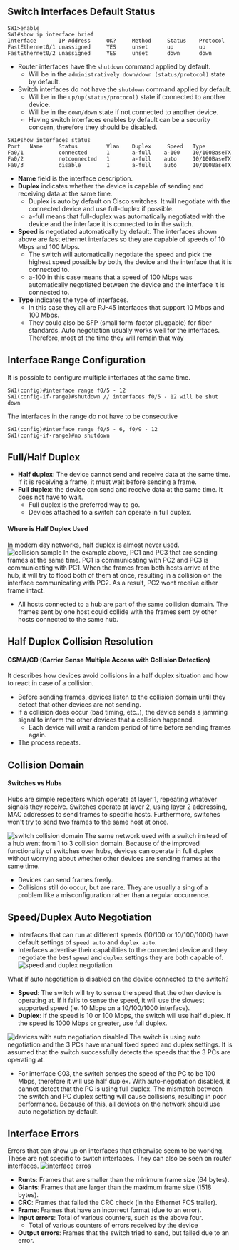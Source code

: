 ## Switch Interfaces Default Status
```
SW1>enable
SW1#show ip interface brief
Interface       IP-Address     OK?     Method     Status    Protocol
FastEthernet0/1 unassigned     YES     unset      up        up
FastEthernet0/2 unassigned     YES     unset      down      down
```

* Router interfaces have the `shutdown` command applied by default.
	*  Will be in the `administratively down/down (status/protocol)` state by default.
* Switch interfaces do not have the `shutdown` command applied by default.
	* Will be in the `up/up(status/protocol)` state if connected to another device.
	* Will be in the `down/down` state if not connected to another device.
	* Having switch interfaces enables by default can be a security concern, therefore they should be disabled.

```
SW1#show interfaces status
Port   Name     Status         Vlan    Duplex     Speed   Type
Fa0/1           connected      1       a-full    a-100    10/100BaseTX
Fa0/2           notconnected   1       a-full    auto     10/100BaseTX
Fa0/3           disable        1       a-full    auto     10/100BaseTX
```
* **Name** field is the interface description.
* **Duplex** indicates whether the device is capable of sending and receiving data at the same time.
	* Duplex is auto by default on Cisco switches. It will negotiate with the connected device and use full-duplex if possible.
	* a-full means that full-duplex was automatically negotiated with the device and the interface it is connected to in the switch.
* **Speed** is negotiated automatically by default. The interfaces shown above are fast ethernet interfaces so they are capable of speeds of 10 Mbps and 100 Mbps.
	* The switch will automatically negotiate the speed and pick the highest speed possible by both, the device and the interface that it is connected to.
	* a-100 in this case means that a speed of 100 Mbps was automatically negotiated between the device and the interface it is connected to. 
* **Type** indicates the type of interfaces.
	* In this case they all are RJ-45 interfaces that support 10 Mbps and 100 Mbps.
	* They could also be SFP (small form-factor pluggable) for fiber standards.
Auto negotiation usually works well for the interfaces. Therefore, most of the time they will remain that way

## Interface Range Configuration
It is possible to configure multiple interfaces at the same time.
```
SW1(config)#interface range f0/5 - 12
SW1(config-if-range)#shutdown // interfaces f0/5 - 12 will be shut down
```
The interfaces in the range do not have to be consecutive
```
SW1(config)#interface range f0/5 - 6, f0/9 - 12
SW1(config-if-range)#no shutdown
```

## Full/Half Duplex
* **Half duplex**: The device cannot send and receive data at the same time. If it is receiving a frame, it must wait before sending a frame.
* **Full duplex**: the device can send and receive data at the same time. It does not have to wait.
	* Full duplex is the preferred way to go. 
	* Devices attached to a switch can operate in full duplex.

#### Where is Half Duplex Used
In modern day networks, half duplex is almost never used.
![collision sample](./img/half-duplex-collision.png)
In the example above, PC1 and PC3 that are sending frames at the same time. PC1 is communicating with PC2 and PC3 is communicating with PC1. 
When the frames from both hosts arrive at the hub, it will try to flood both of them at once, resulting in a collision on the interface communicating with PC2. As a result, PC2 wont receive either frame intact.
* All hosts connected to a hub are part of the same collision domain. The frames sent by one host could collide with the frames sent by other hosts connected to the same hub.

## Half Duplex Collision Resolution
#### CSMA/CD (Carrier Sense Multiple Access with Collision Detection)
It describes how devices avoid collisions in a half duplex situation and how to react in case of a collision.
* Before sending frames, devices listen to the collision domain until they detect that other devices are not sending.
* If a collision does occur (bad timing, etc..), the device sends a jamming signal to inform the other devices that a collision happened.
	* Each device will wait a random period of time before sending frames again.
* The process repeats.

## Collision Domain

#### Switches vs Hubs
Hubs are simple repeaters which operate at layer 1, repeating whatever signals they receive. Switches operate at layer 2, using layer 2 addressing, MAC addresses to send frames to specific hosts. Furthermore, switches won't try to send two frames to the same host at once.

![switch collision domain](./img/switch-collision-domains.png)
 The same network used with a switch instead of a hub went from 1 to 3 collision domain. Because of the improved functionality of switches over hubs, devices  can operate in full duplex without worrying about whether other devices are sending frames at the same time.
 * Devices can send frames freely.
 * Collisions still do occur, but are rare. They are usually a sing of a problem like a misconfiguration rather than a regular occurrence. 

## Speed/Duplex Auto Negotiation
* Interfaces that can run at different speeds (10/100 or 10/100/1000) have default settings of `speed auto` and `duplex auto`. 
* Interfaces advertise their capabilities to the connected device and they negotiate the best `speed` and `duplex` settings they are both capable of.
![speed and duplex negotiation](./img/duplex-speed-negotiation.png)

What if auto negotiation is disabled on the device connected to the switch? 
* **Speed**: The switch will try to sense the speed that the other device is operating at. If it fails to sense the speed, it will use the slowest supported speed (ie. 10 Mbps on a 10/100/1000 interface).
* **Duplex**: If the speed is 10 or 100 Mbps, the switch will use half duplex. If the speed is 1000 Mbps or greater, use full duplex.

![devices with auto negotiation disabled](./img/device-autonegotiation-disabled.png)
The switch is using auto negotiation and the 3 PCs have manual fixed speed and duplex settings. It is assumed that the switch successfully detects the speeds that the 3 PCs are operating at.
* For interface G03, the switch senses the speed of the PC to be 100 Mbps, therefore it will use half duplex. With auto-negotiation disabled, it cannot detect that the PC is using full duplex. The mismatch between the switch and PC duplex setting will cause collisions, resulting in poor performance. Because of this, all devices on the network should use auto negotiation by default.

## Interface Errors
Errors that can show up on interfaces that otherwise seem to be working. These are not specific to switch interfaces. They can also be seen on router interfaces.
![interface erros](./img/interface-errors.png)
* **Runts**: Frames that are smaller than the minimum frame size (64 bytes).
* **Giants**: Frames that are larger than the maximum frame size (1518 bytes).
* **CRC**: Frames that failed the CRC check (in the Ethernet FCS trailer).
* **Frame**: Frames that have an incorrect format (due to an error).
* **Input errors**: Total of various counters, such as the above four.
	* Total of various counters of errors received by the device
* **Output errors**: Frames that the switch tried to send, but failed due to an error.